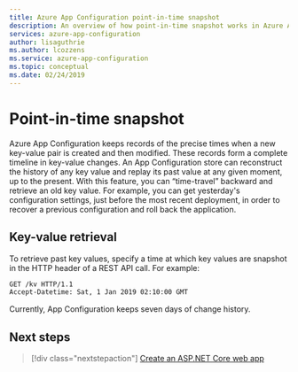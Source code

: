 ```yaml
---
title: Azure App Configuration point-in-time snapshot
description: An overview of how point-in-time snapshot works in Azure App Configuration
services: azure-app-configuration
author: lisaguthrie
ms.author: lcozzens
ms.service: azure-app-configuration
ms.topic: conceptual
ms.date: 02/24/2019
---
```


# Point-in-time snapshot

Azure App Configuration keeps records of the precise times when a new key-value pair is created and then modified. These records form a complete timeline in key-value changes. An App Configuration store can reconstruct the history of any key value and replay its past value at any given moment, up to the present. With this feature, you can “time-travel” backward and retrieve an old key value. For example, you can get yesterday's configuration settings, just before the most recent deployment, in order to recover a previous configuration and roll back the application.

## Key-value retrieval

To retrieve past key values, specify a time at which key values are snapshot in the HTTP header of a REST API call. For example:

```rest
GET /kv HTTP/1.1
Accept-Datetime: Sat, 1 Jan 2019 02:10:00 GMT
```

Currently, App Configuration keeps seven days of change history.

## Next steps

> [!div class="nextstepaction"]
> [Create an ASP.NET Core web app](./quickstart-aspnet-core-app.md)  
